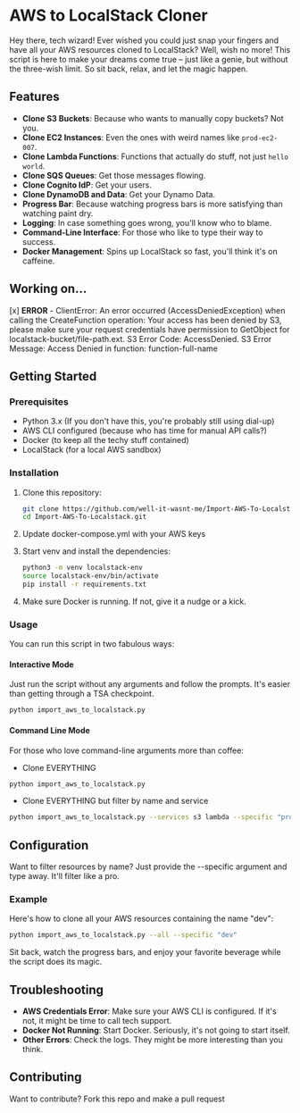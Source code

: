 # AWS to LocalStack Cloner

Hey there, tech wizard! Ever wished you could just snap your fingers and have all your AWS resources cloned to LocalStack? Well, wish no more! This script is here to make your dreams come true – just like a genie, but without the three-wish limit. So sit back, relax, and let the magic happen.

## Features

- **Clone S3 Buckets**: Because who wants to manually copy buckets? Not you.
- **Clone EC2 Instances**: Even the ones with weird names like `prod-ec2-007`.
- **Clone Lambda Functions**: Functions that actually do stuff, not just `hello world`.
- **Clone SQS Queues**: Get those messages flowing.
- **Clone Cognito IdP**: Get your users.
- **Clone DynamoDB and Data**: Get your Dynamo Data.
- **Progress Bar**: Because watching progress bars is more satisfying than watching paint dry.
- **Logging**: In case something goes wrong, you'll know who to blame.
- **Command-Line Interface**: For those who like to type their way to success.
- **Docker Management**: Spins up LocalStack so fast, you'll think it's on caffeine.

## Working on...
[x] **ERROR** - ClientError: An error occurred (AccessDeniedException) when calling the CreateFunction operation: Your access has been denied by S3, please make sure your request credentials have permission to GetObject for localstack-bucket/file-path.ext. S3 Error Code: AccessDenied. S3 Error Message: Access Denied in function: function-full-name

## Getting Started

### Prerequisites

- Python 3.x (If you don't have this, you're probably still using dial-up)
- AWS CLI configured (because who has time for manual API calls?)
- Docker (to keep all the techy stuff contained)
- LocalStack (for a local AWS sandbox)

### Installation

1. Clone this repository:
    ```bash
    git clone https://github.com/well-it-wasnt-me/Import-AWS-To-Localstack.git
    cd Import-AWS-To-Localstack.git
    ```
   
2. Update docker-compose.yml with your AWS keys


3. Start venv and install the dependencies:
    ```bash
    python3 -m venv localstack-env
    source localstack-env/bin/activate
    pip install -r requirements.txt
    ```

4. Make sure Docker is running. If not, give it a nudge or a kick.

### Usage

You can run this script in two fabulous ways:

#### Interactive Mode

Just run the script without any arguments and follow the prompts. It's easier than getting through a TSA checkpoint.

```bash
python import_aws_to_localstack.py
```

#### Command Line Mode
For those who love command-line arguments more than coffee:

- Clone EVERYTHING

```bash
python import_aws_to_localstack.py
```

- Clone EVERYTHING but filter by name and service
```bash
python import_aws_to_localstack.py --services s3 lambda --specific "prod-"
```

## Configuration
Want to filter resources by name? Just provide the --specific argument and type away. It'll filter like a pro.

### Example

Here's how to clone all your AWS resources containing the name "dev":

```bash
python import_aws_to_localstack.py --all --specific "dev"
```

Sit back, watch the progress bars, and enjoy your favorite beverage while the script does its magic.

## Troubleshooting
- **AWS Credentials Error**: Make sure your AWS CLI is configured. If it's not, it might be time to call tech support.
- **Docker Not Running**: Start Docker. Seriously, it's not going to start itself.
- **Other Errors**: Check the logs. They might be more interesting than you think.

## Contributing
Want to contribute? Fork this repo and make a pull request